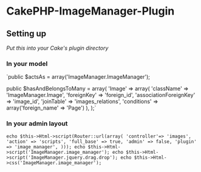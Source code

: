 CakePHP-ImageManager-Plugin
===========================

## Setting up
*Put this into your Cake's plugin directory*

### In your model
  `public $actsAs = array('ImageManager.ImageManager');

  public $hasAndBelongsToMany = array(
    'Image' => array(
      'className' => 'ImageManager.Image',
      'foreignKey' => 'foreign_id',
      'associationForeignKey' => 'image_id',
      'joinTable' => 'images_relations',
      'conditions' => array('foreign_name' => 'Page')
    ),
  );`

### In your admin layout
`echo $this->Html->script(Router::url(array(
  'controller'=> 'images',
  'action' => 'scripts',
  'full_base' => true,
  'admin' => false,
  'plugin' => 'image_manager',
)));
echo $this->Html->script('ImageManager.image_manager');
echo $this->Html->script('ImageManager.jquery.drag.drop');
echo $this->Html->css('ImageManager.image_manager');`
